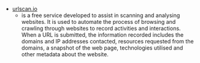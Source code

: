 - [urlscan.io](https://urlscan.io/)
  - is a free service developed to assist in scanning and analysing websites. It is used to automate the process of browsing and crawling through websites to record activities and interactions.
    When a URL is submitted, the information recorded includes the domains and IP addresses contacted, resources requested from the domains, a snapshot of the web page, technologies utilised and other metadata about the website.
